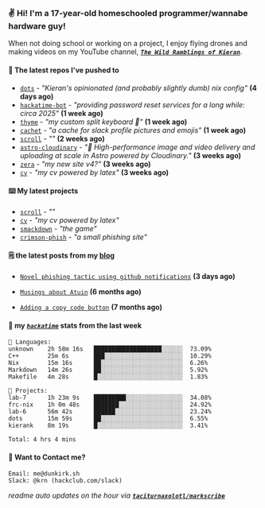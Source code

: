 ### ✌️ Hi! I'm a 17-year-old homeschooled programmer/wannabe hardware guy!

When not doing school or working on a project, I enjoy flying drones and making videos on my YouTube channel, [**_`The Wild Ramblings of Kieran`_**](https://youtube.com/@kieran.rambles).

#### 👷 The latest repos I've pushed to

- [`dots`](https://github.com/taciturnaxolotl/dots) - _"Kieran's opinionated (and probably slightly dumb) nix config"_ **(4 days ago)**
- [`hackatime-bot`](https://github.com/taciturnaxolotl/hackatime-bot) - _"providing password reset services for a long while: circa 2025"_ **(1 week ago)**
- [`thyme`](https://github.com/taciturnaxolotl/thyme) - _"my custom split keyboard 🫶"_ **(1 week ago)**
- [`cachet`](https://github.com/taciturnaxolotl/cachet) - _"a cache for slack profile pictures and emojis"_ **(1 week ago)**
- [`scroll`](https://github.com/taciturnaxolotl/scroll) - _""_ **(2 weeks ago)**
- [`astro-cloudinary`](https://github.com/cloudinary-community/astro-cloudinary) - _"🚀 High-performance image and video delivery and uploading at scale in Astro powered by Cloudinary."_ **(3 weeks ago)**
- [`zera`](https://github.com/taciturnaxolotl/zera) - _"my new site v4?"_ **(3 weeks ago)**
- [`cv`](https://github.com/taciturnaxolotl/cv) - _"my cv powered by latex"_ **(3 weeks ago)**

#### ⌨️ My latest projects

- [`scroll`](https://github.com/taciturnaxolotl/scroll) - _""_
- [`cv`](https://github.com/taciturnaxolotl/cv) - _"my cv powered by latex"_
- [`smackdown`](https://github.com/taciturnaxolotl/smackdown) - _"the game"_
- [`crimson-phish`](https://github.com/taciturnaxolotl/crimson-phish) - _"a small phishing site"_

#### 🗒️ the latest posts from my [blog](https://dunkirk.sh)

- [`Novel phishing tactic using github notifications`](https://dunkirk.sh/blog/github-phishing/) **(3 days ago)**

- [`Musings about Atuin`](https://dunkirk.sh/blog/atuin/) **(6 months ago)**

- [`Adding a copy code button`](https://dunkirk.sh/blog/adding-a-copy-button/) **(7 months ago)**



#### 📡 my [_`hackatime`_](https://waka.hackclub.com) stats from the last week

```text
💾 Languages:
unknown    2h 58m 16s   ███████████████████░░░░░░  73.09%
C++        25m 6s       ███░░░░░░░░░░░░░░░░░░░░░░  10.29%
Nix        15m 16s      ██░░░░░░░░░░░░░░░░░░░░░░░  6.26%
Markdown   14m 26s      ██░░░░░░░░░░░░░░░░░░░░░░░  5.92%
Makefile   4m 28s       █░░░░░░░░░░░░░░░░░░░░░░░░  1.83%

💼 Projects:
lab-7      1h 23m 9s    █████████░░░░░░░░░░░░░░░░  34.08%
frc-nix    1h 0m 48s    ███████░░░░░░░░░░░░░░░░░░  24.92%
lab-6      56m 42s      ██████░░░░░░░░░░░░░░░░░░░  23.24%
dots       15m 59s      ██░░░░░░░░░░░░░░░░░░░░░░░  6.55%
kierank    8m 19s       █░░░░░░░░░░░░░░░░░░░░░░░░  3.41%

Total: 4 hrs 4 mins
```

#### 📮 Want to Contact me?

```text
Email: me@dunkirk.sh
Slack: @krn (hackclub.com/slack)
```

_readme auto updates on the hour via [**`taciturnaxolotl/markscribe`**](https://github.com/taciturnaxolotl/markscribe)_
